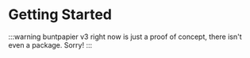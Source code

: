 # Getting Started

:::warning
buntpapier v3 right now is just a proof of concept, there isn't even a package. Sorry!
:::
